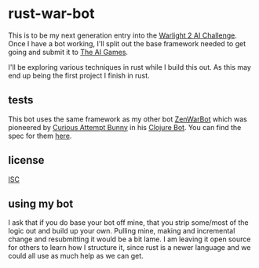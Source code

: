 # rust-war-bot

This is to be my next generation entry into the [Warlight 2 AI Challenge](http://theaigames.com/competitions/warlight-ai-challenge-2). Once I have a bot working, I'll split out the base framework needed to get going and submit it to [The AI Games](http://theaigames.com).

I'll be exploring various techniques in rust while I build this out. As this may end up being the first project I finish in rust.

## tests

This bot uses the same framework as my other bot [ZenWarBot](https://github.com/wraithan/zenwarbot) which was pioneered by [Curious Attempt Bunny](http://curiousattemptbunny.com/) in his [Clojure Bot]((https://github.com/curious-attempt-bunny/warlight2-starterbot-clojure)). You can find the spec for them [here](https://github.com/curious-attempt-bunny/warlight2-starterbot-clojure#create-new-tests).

## license

[ISC](http://en.wikipedia.org/wiki/ISC_license)

## using my bot

I ask that if you do base your bot off mine, that you strip some/most of the logic out and build up your own. Pulling mine, making and incremental change and resubmitting it would be a bit lame. I am leaving it open source for others to learn how I structure it, since rust is a newer language and we could all use as much help as we can get.
